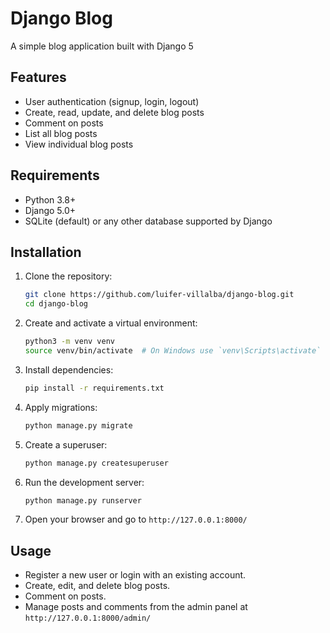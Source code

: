 # Django Blog

A simple blog application built with Django 5

## Features

- User authentication (signup, login, logout)
- Create, read, update, and delete blog posts
- Comment on posts
- List all blog posts
- View individual blog posts

## Requirements

- Python 3.8+
- Django 5.0+
- SQLite (default) or any other database supported by Django

## Installation

1. Clone the repository:

    ```bash
    git clone https://github.com/luifer-villalba/django-blog.git
    cd django-blog
    ```

2. Create and activate a virtual environment:

    ```bash
    python3 -m venv venv
    source venv/bin/activate  # On Windows use `venv\Scripts\activate`
    ```

3. Install dependencies:

    ```bash
    pip install -r requirements.txt
    ```

4. Apply migrations:

    ```bash
    python manage.py migrate
    ```

5. Create a superuser:

    ```bash
    python manage.py createsuperuser
    ```

6. Run the development server:

    ```bash
    python manage.py runserver
    ```

7. Open your browser and go to `http://127.0.0.1:8000/`

## Usage

- Register a new user or login with an existing account.
- Create, edit, and delete blog posts.
- Comment on posts.
- Manage posts and comments from the admin panel at `http://127.0.0.1:8000/admin/`
